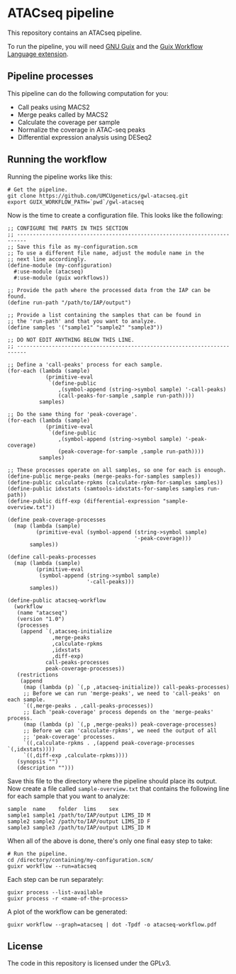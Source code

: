 ATACseq pipeline
================

This repository contains an ATACseq pipeline.

To run the pipeline, you will need [GNU Guix](https://gnu.org/software/guix)
and the [Guix Workflow Language extension](https://git.roelj.com/guix/gwl).

Pipeline processes
------------------

This pipeline can do the following computation for you:

* Call peaks using MACS2
* Merge peaks called by MACS2
* Calculate the coverage per sample
* Normalize the coverage in ATAC-seq peaks
* Differential expression analysis using DESeq2


Running the workflow
--------------------
Running the pipeline works like this:
```
# Get the pipeline.
git clone https://github.com/UMCUgenetics/gwl-atacseq.git
export GUIX_WORKFLOW_PATH=`pwd`/gwl-atacseq
```

Now is the time to create a configuration file.
This looks like the following:

```
;; CONFIGURE THE PARTS IN THIS SECTION
;; -------------------------------------------------------------------------
;; Save this file as my-configuration.scm
;; To use a different file name, adjust the module name in the
;; next line accordingly.
(define-module (my-configuration)
  #:use-module (atacseq)
  #:use-module (guix workflows))

;; Provide the path where the processed data from the IAP can be found.
(define run-path "/path/to/IAP/output")

;; Provide a list containing the samples that can be found in
;; the 'run-path' and that you want to analyze.
(define samples '("sample1" "sample2" "sample3"))

;; DO NOT EDIT ANYTHING BELOW THIS LINE.
;; -------------------------------------------------------------------------

;; Define a 'call-peaks' process for each sample.
(for-each (lambda (sample)
            (primitive-eval
             `(define-public
                ,(symbol-append (string->symbol sample) '-call-peaks)
                (call-peaks-for-sample ,sample run-path))))
          samples)

;; Do the same thing for 'peak-coverage'.
(for-each (lambda (sample)
            (primitive-eval
             `(define-public
                ,(symbol-append (string->symbol sample) '-peak-coverage)
                (peak-coverage-for-sample ,sample run-path))))
          samples)

;; These processes operate on all samples, so one for each is enough.
(define-public merge-peaks (merge-peaks-for-samples samples))
(define-public calculate-rpkms (calculate-rpkm-for-samples samples))
(define-public idxstats (samtools-idxstats-for-samples samples run-path))
(define-public diff-exp (differential-expression "sample-overview.txt"))

(define peak-coverage-processes
  (map (lambda (sample)
         (primitive-eval (symbol-append (string->symbol sample)
                                        '-peak-coverage)))
       samples))

(define call-peaks-processes
  (map (lambda (sample)
         (primitive-eval
          (symbol-append (string->symbol sample)
                         '-call-peaks)))
       samples))

(define-public atacseq-workflow
  (workflow
   (name "atacseq")
   (version "1.0")
   (processes
    (append `(,atacseq-initialize
              ,merge-peaks
              ,calculate-rpkms
              ,idxstats
              ,diff-exp)
            call-peaks-processes
            peak-coverage-processes))
   (restrictions
    (append
     (map (lambda (p) `(,p ,atacseq-initialize)) call-peaks-processes)
     ;; Before we can run 'merge-peaks', we need to 'call-peaks' on each sample.
     `((,merge-peaks . ,call-peaks-processes))
     ;; Each 'peak-coverage' process depends on the 'merge-peaks' process.
     (map (lambda (p) `(,p ,merge-peaks)) peak-coverage-processes)
     ;; Before we can 'calculate-rpkms', we need the output of all
     ;; 'peak-coverage' processes.
     `((,calculate-rpkms . ,(append peak-coverage-processes `(,idxstats))))
     `((,diff-exp ,calculate-rpkms))))
   (synopsis "")
   (description "")))

```

Save this file to the directory where the pipeline should place its output.
Now create a file called `sample-overview.txt` that contains the following
line for each sample that you want to analyze:
```
sample	name	folder	lims	sex
sample1	sample1	/path/to/IAP/output	LIMS_ID	M
sample2	sample2	/path/to/IAP/output	LIMS_ID	F
sample3	sample3	/path/to/IAP/output	LIMS_ID	M
```

When all of the above is done, there's only one final easy step to take:

```
# Run the pipeline.
cd /directory/containing/my-configuration.scm/
guixr workflow --run=atacseq
```

Each step can be run separately:
```
guixr process --list-available
guixr process -r <name-of-the-process>
```

A plot of the workflow can be generated:
```
guixr workflow --graph=atacseq | dot -Tpdf -o atacseq-workflow.pdf
```

License
-------

The code in this repository is licensed under the GPLv3.
